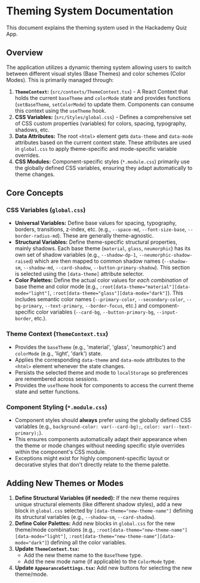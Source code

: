 # Theming System Documentation

This document explains the theming system used in the Hackademy Quiz App.

## Overview

The application utilizes a dynamic theming system allowing users to switch between different visual styles (Base Themes) and color schemes (Color Modes). This is primarily managed through:

1.  **`ThemeContext`:** (`src/contexts/ThemeContext.tsx`) - A React Context that holds the current `baseTheme` and `colorMode` state and provides functions (`setBaseTheme`, `setColorMode`) to update them. Components can consume this context using the `useTheme` hook.
2.  **CSS Variables:** (`src/Styles/global.css`) - Defines a comprehensive set of CSS custom properties (variables) for colors, spacing, typography, shadows, etc.
3.  **Data Attributes:** The root `<html>` element gets `data-theme` and `data-mode` attributes based on the current context state. These attributes are used in `global.css` to apply theme-specific and mode-specific variable overrides.
4.  **CSS Modules:** Component-specific styles (`*.module.css`) primarily use the globally defined CSS variables, ensuring they adapt automatically to theme changes.

## Core Concepts

### CSS Variables (`global.css`)

*   **Universal Variables:** Define base values for spacing, typography, borders, transitions, z-index, etc. (e.g., `--space-md`, `--font-size-base`, `--border-radius-md`). These are generally theme-agnostic.
*   **Structural Variables:** Define theme-specific structural properties, mainly shadows. Each base theme (`material`, `glass`, `neumorphic`) has its own set of shadow variables (e.g., `--shadow-dp-1`, `--neumorphic-shadow-raised`) which are then mapped to common shadow names (`--shadow-sm`, `--shadow-md`, `--card-shadow`, `--button-primary-shadow`). This section is selected using the `[data-theme]` attribute selector.
*   **Color Palettes:** Define the actual color values for *each combination* of base theme and color mode (e.g., `:root[data-theme="material"][data-mode="light"]`, `:root[data-theme="glass"][data-mode="dark"]`). This includes semantic color names (`--primary-color`, `--secondary-color`, `--bg-primary`, `--text-primary`, `--border-focus`, etc.) and component-specific color variables (`--card-bg`, `--button-primary-bg`, `--input-border`, etc.).

### Theme Context (`ThemeContext.tsx`)

*   Provides the `baseTheme` (e.g., 'material', 'glass', 'neumorphic') and `colorMode` (e.g., 'light', 'dark') state.
*   Applies the corresponding `data-theme` and `data-mode` attributes to the `<html>` element whenever the state changes.
*   Persists the selected theme and mode to `localStorage` so preferences are remembered across sessions.
*   Provides the `useTheme` hook for components to access the current theme state and setter functions.

### Component Styling (`*.module.css`)

*   Component styles should **always** prefer using the globally defined CSS variables (e.g., `background-color: var(--card-bg);`, `color: var(--text-primary);`).
*   This ensures components automatically adapt their appearance when the theme or mode changes without needing specific style overrides within the component's CSS module.
*   Exceptions might exist for highly component-specific layout or decorative styles that don't directly relate to the theme palette.

## Adding New Themes or Modes

1.  **Define Structural Variables (if needed):** If the new theme requires unique structural elements (like different shadow styles), add a new block in `global.css` selected by `[data-theme="new-theme-name"]` defining its structural variables (e.g., `--shadow-sm`, `--card-shadow`).
2.  **Define Color Palettes:** Add new blocks in `global.css` for the new theme/mode combinations (e.g., `:root[data-theme="new-theme-name"][data-mode="light"]`, `:root[data-theme="new-theme-name"][data-mode="dark"]`) defining all the color variables.
3.  **Update `ThemeContext.tsx`:**
    *   Add the new theme name to the `BaseTheme` type.
    *   Add the new mode name (if applicable) to the `ColorMode` type.
4.  **Update `AppearanceSettings.tsx`:** Add new buttons for selecting the new theme/mode.